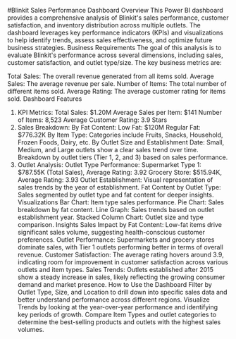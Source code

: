 #Blinkit Sales Performance Dashboard
Overview
This Power BI dashboard provides a comprehensive analysis of Blinkit's sales performance, customer satisfaction, and inventory distribution across multiple outlets. The dashboard leverages key performance indicators (KPIs) and visualizations to help identify trends, assess sales effectiveness, and optimize future business strategies.
Business Requirements
The goal of this analysis is to evaluate Blinkit's performance across several dimensions, including sales, customer satisfaction, and outlet type/size. The key business metrics are:

Total Sales: The overall revenue generated from all items sold.
Average Sales: The average revenue per sale.
Number of Items: The total number of different items sold.
Average Rating: The average customer rating for items sold.
Dashboard Features
1. KPI Metrics:
Total Sales: $1.20M
Average Sales per Item: $141
Number of Items: 8,523
Average Customer Rating: 3.9 Stars
2. Sales Breakdown:
By Fat Content:
Low Fat: $120M
Regular Fat: $776.32K
By Item Type: Categories include Fruits, Snacks, Household, Frozen Foods, Dairy, etc.
By Outlet Size and Establishment Date:
Small, Medium, and Large outlets show a clear sales trend over time.
Breakdown by outlet tiers (Tier 1, 2, and 3) based on sales performance.
3. Outlet Analysis:
Outlet Type Performance:
Supermarket Type 1: $787.55K (Total Sales), Average Rating: 3.92
Grocery Store: $515.94K, Average Rating: 3.93
Outlet Establishment: Visual representation of sales trends by the year of establishment.
Fat Content by Outlet Type: Sales segmented by outlet type and fat content for deeper insights.
Visualizations
Bar Chart: Item type sales performance.
Pie Chart: Sales breakdown by fat content.
Line Graph: Sales trends based on outlet establishment year.
Stacked Column Chart: Outlet size and type comparison.
Insights
Sales Impact by Fat Content: Low-fat items drive significant sales volume, suggesting health-conscious customer preferences.
Outlet Performance: Supermarkets and grocery stores dominate sales, with Tier 1 outlets performing better in terms of overall revenue.
Customer Satisfaction: The average rating hovers around 3.9, indicating room for improvement in customer satisfaction across various outlets and item types.
Sales Trends: Outlets established after 2015 show a steady increase in sales, likely reflecting the growing consumer demand and market presence.
How to Use the Dashboard
Filter by Outlet Type, Size, and Location to drill down into specific sales data and better understand performance across different regions.
Visualize Trends by looking at the year-over-year performance and identifying key periods of growth.
Compare Item Types and outlet categories to determine the best-selling products and outlets with the highest sales volumes.
